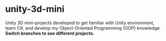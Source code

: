 # unity-3d-mini
Unity 3D mini-projects developed to get familiar with Unity environment, learn C#, and develop my Object-Oriented Programming (OOP) knowledge. <b>Switch branches<b> to see different projects.
